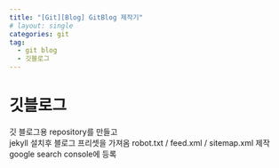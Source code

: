 ```yaml
---
title: "[Git][Blog] GitBlog 제작기"
# layout: single
categories: git
tag:
  - git blog
  - 깃블로그
---
```


# 깃블로그 
깃 블로그용 repository를 만들고   
jekyll 설치후 블로그 프리셋을 가져옴
robot.txt / feed.xml / sitemap.xml 제작
google search console에 등록